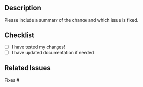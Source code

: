 <!-- https://github.com/W4li8/SoftwareBlueprint/compare/main...branch?template=hotfix.md -->
## Description

Please include a summary of the change and which issue is fixed.

## Checklist

- [ ] I have tested my changes!
- [ ] I have updated documentation if needed

## Related Issues

Fixes #